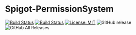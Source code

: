 # Spigot-PermissionSystem

[![Build Status](https://travis-ci.com/ursinn/Spigot-PermissionSystem.svg?branch=master)](https://travis-ci.com/ursinn/Spigot-PermissionSystem)
[![Build Status](https://ci.filli-it.ch/job/ursinn/job/Spigot/job/Spigot-PermissionSystem/job/master/badge/icon)](https://ci.filli-it.ch/job/ursinn/job/Spigot/job/Spigot-PermissionSystem/job/master/)
[![License: MIT](https://img.shields.io/badge/License-MIT-green.svg)](https://opensource.org/licenses/MIT)
![GitHub release](https://img.shields.io/github/release/ursinn/Spigot-PermissionSystem.svg)
![GitHub All Releases](https://img.shields.io/github/downloads/ursinn/Spigot-PermissionSystem/total.svg)

